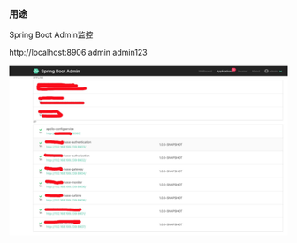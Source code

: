 ### 用途

Spring Boot Admin监控

http://localhost:8906
admin
admin123

![图片展示](../doc/image/monitor.png)